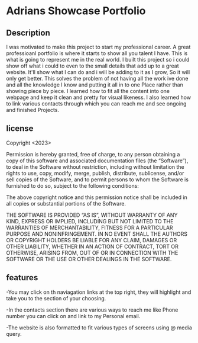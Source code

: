 # Adrians Showcase Portfolio


## Description

I was motivated to make this project to start my professional career. A great professioanl portfolio is where it starts to show all you talent I have. This is what is going to represent me in the real world.
I built this project so i could show off what i could to even to the small details that add up to a great website. It'll show what I can do and i will be adding to it as I grow, So it will only get better.
This solves the problem of not having all the work ive done and all the knowledge I know and putting it all in to one Place rather than showing piece by piece.
I learned how to fit all the content into one webpage and keep it clean and pretty for visual likeness. I also learned how to link various contacts through which you can reach me and see ongoing and finished Projects.


## license


Copyright <2023> <Adrian Estrella>

Permission is hereby granted, free of charge, to any person obtaining a copy of this software and associated documentation files (the “Software”), to deal in the Software without restriction, including without limitation the rights to use, copy, modify, merge, publish, distribute, sublicense, and/or sell copies of the Software, and to permit persons to whom the Software is furnished to do so, subject to the following conditions:

The above copyright notice and this permission notice shall be included in all copies or substantial portions of the Software.

THE SOFTWARE IS PROVIDED “AS IS”, WITHOUT WARRANTY OF ANY KIND, EXPRESS OR IMPLIED, INCLUDING BUT NOT LIMITED TO THE WARRANTIES OF MERCHANTABILITY, FITNESS FOR A PARTICULAR PURPOSE AND NONINFRINGEMENT. IN NO EVENT SHALL THE AUTHORS OR COPYRIGHT HOLDERS BE LIABLE FOR ANY CLAIM, DAMAGES OR OTHER LIABILITY, WHETHER IN AN ACTION OF CONTRACT, TORT OR OTHERWISE, ARISING FROM, OUT OF OR IN CONNECTION WITH THE SOFTWARE OR THE USE OR OTHER DEALINGS IN THE SOFTWARE.


## features

-You may click on th naviagation links at the top right, they will highlight and take you to the section of your choosing.

-In the contacts section there are various ways to reach me like Phone number you can click on and link to my Personal email.

-The website is also formatted to fit various types of screens using @ media query.
